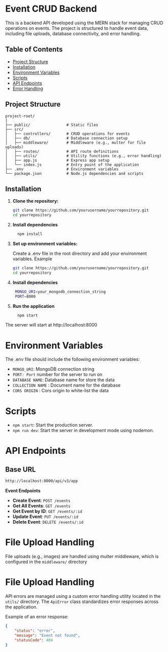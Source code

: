 # **Event CRUD Backend**

This is a backend API developed using the MERN stack for managing CRUD operations on events. The project is structured to handle event data, including file uploads, database connectivity, and error handling.

## **Table of Contents**

- [Project Structure](#project-structure)
- [Installation](#installation)
- [Environment Variables](#environment-variables)
- [Scripts](#scripts)
- [API Endpoints](#api-endpoints)
- [Error Handling](#error-handling)

## **Project Structure**

```plaintext
project-root/
│
├── public/                # Static files
├── src/
│   ├── controllers/       # CRUD operations for events
│   ├── db/                # Database connection setup
│   ├── middleware/        # Middleware (e.g., multer for file uploads)
│   ├── routes/            # API route definitions
│   ├── utils/             # Utility functions (e.g., error handling)
│   ├── app.js             # Express app setup
│   └── index.js           # Entry point of the application
├── .env                   # Environment variables
└── package.json           # Node.js dependencies and scripts

```


## **Installation**

1. **Clone the repository:**

   ```bash
   git clone https://github.com/yourusername/yourrepository.git
   cd yourrepository

 2. **Install dependencies**
    ```bash
      npm install
     ```
3. **Set up environment variables:**

    Create a .env file in the root directory and add your environment variables. Example

   ```bash
   git clone https://github.com/yourusername/yourrepository.git
   cd yourrepository

 4. **Install dependencies**
    ```bash
     MONGO_URI=your_mongodb_connection_string
     PORT=8000
     ```

 5. **Run the application**
    ```bash
      npm start
     ```


 The server will start at http://localhost:8000



 # **Environment Variables**

 The .env file should include the following environment variables:

   - `MONGO_URI`: MongoDB connection string
   - `PORT: Port` number for the server to run on
   - `DATABASE NAME`: Database name for store the data
   - `COLLECTION NAME` : Document name for the database
   - `CORS ORIGIN` : Cors origin to white-list the data


   
 # **Scripts**

   - `npm start`: Start the production server.
   - `npm run dev`: Start the server in development mode using nodemon.


 # **API Endpoints**
 ## Base URL

  ```bash
  http://localhost:8000/api/v3/app
  ```

 **Event Endpoints**

   - **Create Event**: `POST /events`
   - **Get All Events**: `GET /events`
   - **Get Event by ID**: `GET /events/:id`
   - **Update Event**: `PUT /events/:id`
   - **Delete Event**: `DELETE /events/:id`
   


 # **File Upload Handling**   
 
 File uploads (e.g., images) are handled using multer middleware, which is configured in the `middleware/` directory

 # **File Upload Handling**   
 
API errors are managed using a custom error handling utility located in the `utils/` directory. The `ApiError` class standardizes error responses across the application.


Example of an error response:

```json
{
    "status": "error",
    "message": "Event not found",
    "statusCode": 404
}
```

